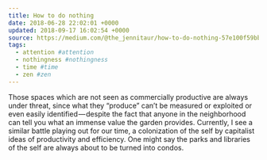 ```yaml
---
title: How to do nothing
date: 2018-06-28 22:02:01 +0000
updated: 2018-09-17 16:02:54 +0000
source: https://medium.com/@the_jennitaur/how-to-do-nothing-57e100f59bbb
tags:
  - attention #attention
  - nothingness #nothingness
  - time #time
  - zen #zen
---
```

Those spaces which are not seen as commercially productive are always under threat, since what they “produce” can’t be measured or exploited or even easily identified — despite the fact that anyone in the neighborhood can tell you what an immense value the garden provides.Currently, I see a similar battle playing out for our time, a colonization of the self by capitalist ideas of productivity and efficiency. One might say the parks and libraries of the self are always about to be turned into condos.